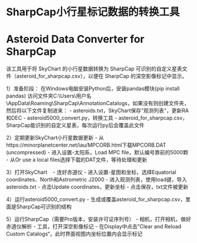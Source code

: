 # SharpCap小行星标记数据的转换工具
# Asteroid Data Converter for SharpCap

该工具用于将 SkyChart 的小行星数据转换为 SharpCap 可识别的自定义星表文件（asteroid_for_sharpcap.csv），以便在 SharpCap 的深空影像标记中显示。

1）准备阶段：
在Windows电脑安装Python后，安装pandas模块(pip install pandas) 访问文件夹C:\Users\用户名\AppData\Roaming\SharpCap\AnnotationCatalogs，如果没有则创建文件夹，然后将以下文件复制进来： 
    - asteroids.txt，SkyChart保存"观测列表"，更新RA和DEC 
    - asteroid5000_convert.py，转换工具 
    - asteroid_for_sharpcap.csv，SharpCap能识别的自定义星表，每次运行py后会覆盖此文件 
 
2）定期更新SkyChart小行星数据更新 
    - 从https://minorplanetcenter.net/iau/MPCORB.html下载MPCORB.DAT (uncompressed) 
    - 进入设置-太阳系，Load MPC file，默认编号靠前的5000颗 
    - 从Or use a local files选择下载的DAT文件，等待处理和更新 
 
3）打开SkyChart   
    - 连好赤道仪 
    - 进入设置-星图和坐标，选择Equatorial coordinates、North和Astrometric J2000 
    - 进入观测列表，使用load键，导入asteroids.txt 
    - 点击Update coordinates，更新坐标 
    - 点击保存，txt文件被更新 

4）运行asteroid5000_convert.py 
    - 生成或覆盖asteroid_for_sharpcap.csv，里面是SharpCap可识别的结构

5）运行SharpCap（需要Pro版本，安装许可证序列号） 
    - 相机，打开相机，做好赤道仪解析 
    - 工具，打开深空影像标记 
    - 在Display中点击”Clear and Reload Custom Catalogs“，此时界面视图内坐标位置内会显示标记